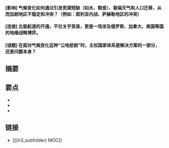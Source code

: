 #### [影响] 气候变化如何通过引发资源短缺（如水、粮食）、极端天气和人口迁移，从而加剧地区不稳定和冲突？（例如：叙利亚内战、萨赫勒地区的冲突）


#### [连接] 北极航道的开通，不仅关乎贸易，更是一场涉及俄罗斯、加拿大、美国等国的地缘战略博弈。


#### [谜题] 在面对气候变化这种“公地悲剧”时，主权国家体系是解决方案的一部分，还是问题本身？


## 摘要


## 要点

- 
- 
- 

## 链接

- [[{h3_subfolder} MOC]]
